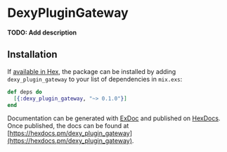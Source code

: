 # DexyPluginGateway

**TODO: Add description**

## Installation

If [available in Hex](https://hex.pm/docs/publish), the package can be installed
by adding `dexy_plugin_gateway` to your list of dependencies in `mix.exs`:

```elixir
def deps do
  [{:dexy_plugin_gateway, "~> 0.1.0"}]
end
```

Documentation can be generated with [ExDoc](https://github.com/elixir-lang/ex_doc)
and published on [HexDocs](https://hexdocs.pm). Once published, the docs can
be found at [https://hexdocs.pm/dexy_plugin_gateway](https://hexdocs.pm/dexy_plugin_gateway).

